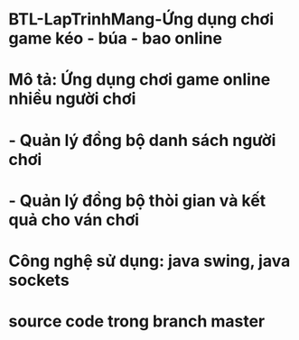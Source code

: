 # BTL-LapTrinhMang-Ứng dụng chơi game kéo - búa - bao online
# Mô tả: Ứng dụng chơi game online nhiều người chơi
# - Quản lý đồng bộ danh sách người chơi 
# - Quản lý đồng bộ thòi gian và kết quả cho ván chơi
# Công nghệ sử dụng: java swing, java sockets
# source code trong branch master
